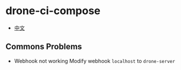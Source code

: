 # drone-ci-compose

- [中文](README.zh.md)



## Commons Problems
- Webhook not working
Modify webhook `localhost` to `drone-server`
